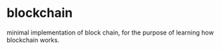 # blockchain
minimal implementation of block chain, for the purpose of learning how blockchain works.

